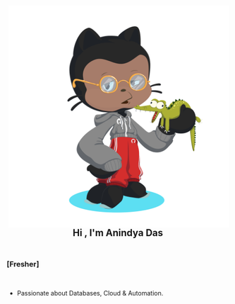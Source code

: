 <div align="center">
<img align="right" width="500px" alt="coding" src="https://github.com/anindyadas2001/anindyadas2001/blob/5dcd15d937df686d32c4880bed6b802f1757cb86/Images/octocat-1725094964213.png"/>
</div>  
  


## <div align="center">Hi ,  I'm Anindya Das</div></br>
### <div align="left">[Fresher]</div>  
</br>

 
  

- Passionate about Databases, Cloud & Automation.
  

<!--- Ask me about anything related to [Your area of expertise]  
  

- Fun fact: [A fun fact about yourself]  
  

<br/>  


## My Skill Set  
<table align="center"><tr><td valign="top" width="50%">




<div align="center">  
<a href="[Skill 1 URL]" target="_blank"><img style="margin: 10px" src="[Skill 1 Image URL]" alt="[Skill 1 Name]" height="50" /></a>  
<a href="[Skill 2 URL]" target="_blank"><img style="margin: 10px" src="[Skill 2 Image URL]" alt="[Skill 2 Name]" height="50" /></a>  
<a href="[Skill 3 URL]" target="_blank"><img style="margin: 10px" src="[Skill 3 Image URL]" alt="[Skill 3 Name]" height="50" /></a>  
<a href="[Skill 4 URL]" target="_blank"><img style="margin: 10px" src="[Skill 4 Image URL]" alt="[Skill 4 Name]" height="50" /></a>  
<a href="[Skill 5 URL]" target="_blank"><img style="margin: 10px" src="[Skill 5 Image URL]" alt="[Skill 5 Name]" height="50" /></a>  
</div>

</td><td valign="top" width="50%">




<div align="center">  
<a href="[Skill 6 URL]" target="_blank"><img style="margin: 10px" src="[Skill 6 Image URL]" alt="[Skill 6 Name]" height="50" /></a>  
<a href="[Skill 7 URL]" target="_blank"><img style="margin: 10px" src="[Skill 7 Image URL]" alt="[Skill 7 Name]" height="50" /></a>  
<a href="[Skill 8 URL]" target="_blank"><img style="margin: 10px" src="[Skill 8 Image URL]" alt="[Skill 8 Name]" height="50" /></a>  
<a href="[Skill 9 URL]" target="_blank"><img style="margin: 10px" src="[Skill 9 Image URL]" alt="[Skill 9 Name]" height="50" /></a>  
<a href="[Skill 10 URL]" target="_blank"><img style="margin: 10px" src="[Skill 10 Image URL]" alt="[Skill 10 Name]" height="50" /></a>  
</div>



</td></tr></table>  

<br/>  


## Connect with me
<br></br>

<div align="center">
<a href="[Your GitHub URL]" target="_blank">
<img src="https://img.shields.io/badge/github-%2324292e.svg?&style=for-the-badge&logo=github&logoColor=white" alt="github" style="margin-bottom: 5px;" />
</a>
<a href="[Your LinkedIn URL]" target="_blank">
<img src="https://img.shields.io/badge/linkedin-%231E77B5.svg?&style=for-the-badge&logo=linkedin&logoColor=white" alt="linkedin" style="margin-bottom: 5px;" />
</a>
<a href="[Your Twitter URL]" target="_blank">
<img src="https://img.shields.io/badge/twitter-%2300acee.svg?&style=for-the-badge&logo=twitter&logoColor=white" alt="twitter" style="margin-bottom: 5px;" />
</a>
<a href="[Your Stack Overflow URL]" target="_blank">
<img src="https://img.shields.io/badge/stackoverflow-%23F28032.svg?&style=for-the-badge&logo=stackoverflow&logoColor=white" alt="stackoverflow" style="margin-bottom: 5px;" />
</a>  
</div>  
  

<br></br>


## Github Stats 
<p align="center">
<img src="https://github-readme-stats.vercel.app/api?username=[Your GitHub Username]&theme=dark&hide_border=false&include_all_commits=true&count_private=true" alt="Statistics"/></br>
<img src="https://github-readme-streak-stats.herokuapp.com/?user=[Your GitHub Username]&theme=dark&hide_border=false" alt

-->
